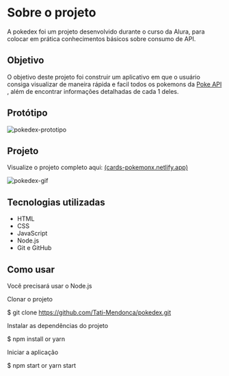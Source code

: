 
# Sobre o projeto

A pokedex foi um projeto desenvolvido durante o curso da Alura, para colocar em prática conhecimentos básicos sobre consumo de API.

## Objetivo

O objetivo deste projeto foi construir um aplicativo em que o usuário consiga visualizar de maneira rápida e facil todos os pokemons da <a href="https://pokeapi.co/">Poke API</a> , além de encontrar informações detalhadas de cada 1 deles.



## Protótipo

![pokedex-prototipo](https://github.com/Tati-Mendonca/pokedex/assets/97405991/26dabbdf-a3cb-4d17-9cc4-aea1caa0634f)


## Projeto
Visualize o projeto completo aqui: [(cards-pokemonx.netlify.app)](https://cards-pokemonx.netlify.app/)


![pokedex-gif](https://github.com/Tati-Mendonca/pokedex/assets/97405991/3510052c-ebae-4997-9ab3-5402842ef54f)

## Tecnologias utilizadas

- HTML
- CSS
- JavaScript
- Node.js
- Git e GitHub

## Como usar

Você precisará usar o Node.js

Clonar o projeto

 $ git clone https://github.com/Tati-Mendonca/pokedex.git

Instalar as dependências do projeto

 $ npm install or yarn

Iniciar a aplicação

 $ npm start or yarn start

